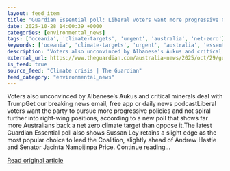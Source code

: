```yaml
---
layout: feed_item
title: "Guardian Essential poll: Liberal voters want more progressive Coalition as most Australians back net zero"
date: 2025-10-28 14:00:39 +0000
categories: [environmental_news]
tags: ['oceania', 'climate-targets', 'urgent', 'australia', 'net-zero']
keywords: ['oceania', 'climate-targets', 'urgent', 'australia', 'essential', 'guardian', 'net-zero', 'poll']
description: "Voters also unconvinced by Albanese’s Aukus and critical minerals deal with TrumpGet our breaking news email, free app or daily news podcastLiberal voters wa..."
external_url: https://www.theguardian.com/australia-news/2025/oct/29/guardian-essential-poll-liberal-voters-progressive-coalition-net-zero
is_feed: true
source_feed: "Climate crisis | The Guardian"
feed_category: "environmental_news"
---
```


Voters also unconvinced by Albanese’s Aukus and critical minerals deal with TrumpGet our breaking news email, free app or daily news podcastLiberal voters want the party to pursue more progressive policies and not spiral further into right-wing positions, according to a new poll that shows far more Australians back a net zero climate target than oppose it.The latest Guardian Essential poll also shows Sussan Ley retains a slight edge as the most popular choice to lead the Coalition, slightly ahead of Andrew Hastie and Senator Jacinta Nampijinpa Price. Continue reading...

[Read original article](https://www.theguardian.com/australia-news/2025/oct/29/guardian-essential-poll-liberal-voters-progressive-coalition-net-zero)
